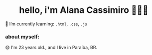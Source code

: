 
<h1 align="center"> hello, i'm Alana Cassimiro 👩🏽‍💻 </h1>


🌱 I’m currently learning: `.html`, `.css`, `.js`


### about myself:
😄 I'm 23 years old., and I live in Paraíba, BR.

<!--
**AlanaCassimiro/AlanaCassimiro** is a ✨ _special_ ✨ repository because its `README.md` (this file) appears on your GitHub profile.

Here are some ideas to get you started:

- 🔭 I’m currently working on ...
- 🌱 I’m currently learning ...
- 👯 I’m looking to collaborate on ...
- 🤔 I’m looking for help with ...
- 💬 Ask me about ...
- 📫 How to reach me: ...
- 😄 Pronouns: ...
- ⚡ Fun fact: ...
-->
